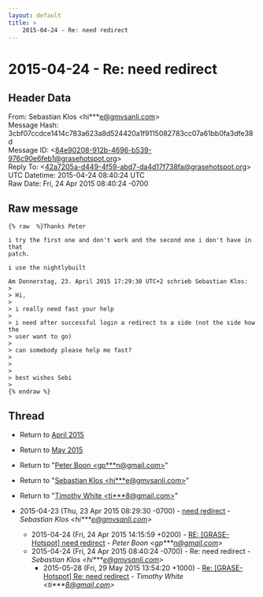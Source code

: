 ```yaml
---
layout: default
title: >
    2015-04-24 - Re: need redirect
---
```


# 2015-04-24 - Re: need redirect

## Header Data

From: Sebastian Klos \<hi***e@gmvsanli.com\><br>
Message Hash: 3cbf07ccdce1414c783a623a8d524420a1f9115082783cc07a61bb0fa3dfe38d<br>
Message ID: \<84e90208-912b-4696-b539-976c90e6feb1@grasehotspot.org\><br>
Reply To: \<42a7205a-d449-4f59-abd7-da4d17f738fa@grasehotspot.org\><br>
UTC Datetime: 2015-04-24 08:40:24 UTC<br>
Raw Date: Fri, 24 Apr 2015 08:40:24 -0700<br>

## Raw message

```
{% raw  %}Thanks Peter

i try the first one and don't work and the second one i don't have in that 
patch.

i use the nightlybuilt

Am Donnerstag, 23. April 2015 17:29:30 UTC+2 schrieb Sebastian Klos:
>
> Hi,
>
> i really need fast your help
>
> i need after successful login a redirect to a side (not the side how the 
> user want to go)
>
> can somebody please help me fast?
>
>
>
> best wishes Sebi
>
{% endraw %}
```

## Thread

+ Return to [April 2015](/archive/2015/04)
+ Return to [May 2015](/archive/2015/05)

+ Return to "[Peter Boon <gp***n<span>@</span>gmail.com>](/authors/gp___n_at_gmail_com)"
+ Return to "[Sebastian Klos <hi***e<span>@</span>gmvsanli.com>](/authors/hi___e_at_gmvsanli_com)"
+ Return to "[Timothy White <ti***8<span>@</span>gmail.com>](/authors/ti___8_at_gmail_com)"

+ 2015-04-23 (Thu, 23 Apr 2015 08:29:30 -0700) - [need redirect](/archive/2015/04/d843e951c94a8c0484dfa93c10c89db47adbfb4a1ab90494b4656f08a6fa9842) - _Sebastian Klos \<hi***e@gmvsanli.com\>_
  + 2015-04-24 (Fri, 24 Apr 2015 14:15:59 +0200) - [RE: [GRASE-Hotspot] need redirect](/archive/2015/04/0db5f8a12ff61298554f4557f6410af885f7983e2cc7c3387bcd9bc02b04cb85) - _Peter Boon \<gp***n@gmail.com\>_
  + 2015-04-24 (Fri, 24 Apr 2015 08:40:24 -0700) - Re: need redirect - _Sebastian Klos \<hi***e@gmvsanli.com\>_
    + 2015-05-28 (Fri, 29 May 2015 13:54:20 +1000) - [Re: [GRASE-Hotspot] Re: need redirect](/archive/2015/05/dc0c24f2998733330274b4dd0aa1697687a01d4733f606c5410b1455773c9e5a) - _Timothy White \<ti***8@gmail.com\>_


